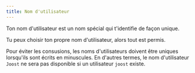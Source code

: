 ```yaml
---
title: Nom d'utilisateur
---
```


Ton nom d'utilisateur est un nom spécial qui t'identifie de façon unique.

Tu peux choisir ton propre nom d'utilisateur, alors tout est permis.

Pour éviter les consusions, les noms d'utilisateurs doivent être uniques lorsqu'ils sont écrits en minuscules. En d'autres termes, le nom d'utilisateur `Joost` ne sera pas disponible si un utilisateur `joost` existe.

